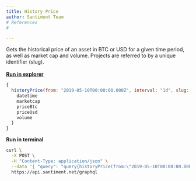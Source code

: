```yaml
---
title: History Price
author: Santiment Team
# References
#

---
```

Gets the historical price of an asset in BTC or USD for a given time
period, as well as market cap and volume. Projects are referred to by a
unique identifier (slug).\
\
[**Run in
explorer**](https://api.santiment.net/graphiql?query=query%7BhistoryPrice(from%3A%20%222019-05-10T00%3A00%3A00.000Z%22%2C%20interval%3A%20%221d%22%2C%20slug%3A%20%22bitcoin%22%2C%20to%3A%20%222019-06-23T00%3A00%3A00.000Z%22)%20%7B%0A%20%20datetime%0A%20%20marketcap%0A%20%20priceBtc%0A%20%20priceUsd%0A%20%20volume%0A%7D%7D)

```js
{
  historyPrice(from: "2019-05-10T00:00:00.000Z", interval: "1d", slug: "bitcoin", to: "2019-06-23T00:00:00.000Z") {
    datetime
    marketcap
    priceBtc
    priceUsd
    volume
  }
}
```

**Run in terminal**

```sh
curl \
  -X POST \
  -H "Content-Type: application/json" \
  --data '{ "query": "query{historyPrice(from:\"2019-05-10T00:00:00.000Z\",interval:\"1d\",slug:\"ethereum\",to:\"2019-06-23T00:00:00.000Z\"){datetime, marketcap, priceBtc, priceUsd, volume}}" }' \
  https://api.santiment.net/graphql
```
